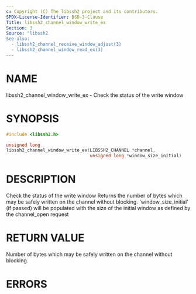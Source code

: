 ```yaml
---
c: Copyright (C) The libssh2 project and its contributors.
SPDX-License-Identifier: BSD-3-Clause
Title: libssh2_channel_window_write_ex
Section: 3
Source: "libssh2
See-also:
  - libssh2_channel_receive_window_adjust(3)
  - libssh2_channel_window_read_ex(3)
---
```


# NAME

libssh2_channel_window_write_ex - Check the status of the write window

# SYNOPSIS

~~~c
#include <libssh2.h>

unsigned long
libssh2_channel_window_write_ex(LIBSSH2_CHANNEL *channel,
                                unsigned long *window_size_initial)
~~~

# DESCRIPTION

Check the status of the write window Returns the number of bytes which may be
safely written on the channel without blocking. 'window_size_initial' (if
passed) will be populated with the size of the initial window as defined by
the channel_open request

# RETURN VALUE

Number of bytes which may be safely written on the channel without blocking.

# ERRORS
